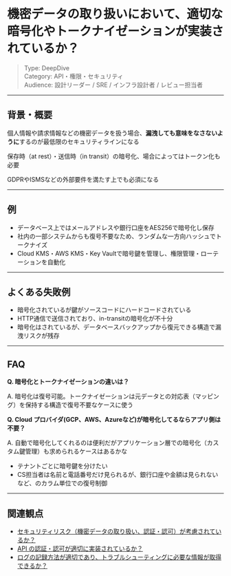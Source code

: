 # 機密データの取り扱いにおいて、適切な暗号化やトークナイゼーションが実装されているか？

> Type: DeepDive  
> Category: API・権限・セキュリティ  
> Audience: 設計リーダー / SRE / インフラ設計者 / レビュー担当者

---

## 背景・概要

個人情報や請求情報などの機密データを扱う場合、**漏洩しても意味をなさないように**するのが最低限のセキュリティラインになる

保存時（at rest）・送信時（in transit）の暗号化、場合によってはトークン化も必要

GDPRやISMSなどの外部要件を満たす上でも必須になる

---

## 例

- データベース上ではメールアドレスや銀行口座をAES256で暗号化し保存
- 社内の一部システムからも復号不要なため、ランダムな一方向ハッシュでトークナイズ
- Cloud KMS・AWS KMS・Key Vaultで暗号鍵を管理し、権限管理・ローテーションを自動化

---

## よくある失敗例

- 暗号化されているが鍵がソースコードにハードコードされている
- HTTP通信で送信されており、in-transitの暗号化が不十分
- 暗号化はされているが、データベースバックアップから復元できる構造で漏洩リスクが残存

---

## FAQ

**Q. 暗号化とトークナイゼーションの違いは？**

A. 暗号化は復号可能。トークナイゼーションは元データとの対応表（マッピング）を保持する構造で復号不要なケースに使う

**Q. Cloud プロバイダ(GCP、AWS、Azureなど)が暗号化してるならアプリ側は不要？**

A. 自動で暗号化してくれるのは便利だがアプリケーション層での暗号化（カスタム鍵管理）も求められるケースはあるかな

- テナントごとに暗号鍵を分けたい
- CS担当者は名前と電話番号だけ見られるが、銀行口座や金額は見られないなど、のカラム単位での復号制御

---

## 関連観点

- [セキュリティリスク（機密データの取り扱い、認証・認可）が考慮されているか？](https://zenn.dev/kanaria007/articles/cb4a6fe7106f2a)
- [API の認証・認可が適切に実装されているか？](https://zenn.dev/kanaria007/articles/a53418ef47c504)
- [ログの記録方法が適切であり、トラブルシューティングに必要な情報が取得できるか？](https://zenn.dev/kanaria007/articles/a19bf86edf5798)
